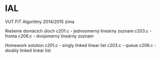 IAL
===

VUT FIT Algoritmy 2014/2015 zima

Riešenie domácich úloch
c201.c - jednosmerný lineárny zoznam
c203.c - fronta
c206.c - dvojsmerný lineárny zoznam

Homework solution
c201.c - singly linked linear list
c203.c - queue
c206.c - doubly linked linear list
